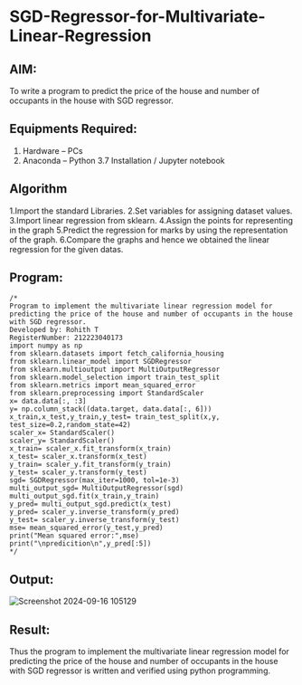 # SGD-Regressor-for-Multivariate-Linear-Regression

## AIM:
To write a program to predict the price of the house and number of occupants in the house with SGD regressor.

## Equipments Required:
1. Hardware – PCs
2. Anaconda – Python 3.7 Installation / Jupyter notebook

## Algorithm
1.Import the standard Libraries.
2.Set variables for assigning dataset values.
3.Import linear regression from sklearn.
4.Assign the points for representing in the graph
5.Predict the regression for marks by using the representation of the graph.
6.Compare the graphs and hence we obtained the linear regression for the given datas.

## Program:
```
/*
Program to implement the multivariate linear regression model for predicting the price of the house and number of occupants in the house with SGD regressor.
Developed by: Rohith T
RegisterNumber: 212223040173
import numpy as np
from sklearn.datasets import fetch_california_housing
from sklearn.linear_model import SGDRegressor
from sklearn.multioutput import MultiOutputRegressor
from sklearn.model_selection import train_test_split
from sklearn.metrics import mean_squared_error
from sklearn.preprocessing import StandardScaler
x= data.data[:, :3]
y= np.column_stack((data.target, data.data[:, 6]))
x_train,x_test,y_train,y_test= train_test_split(x,y, test_size=0.2,random_state=42)
scaler_x= StandardScaler()
scaler_y= StandardScaler()
x_train= scaler_x.fit_transform(x_train)
x_test= scaler_x.transform(x_test)
y_train= scaler_y.fit_transform(y_train)
y_test= scaler_y.transform(y_test)
sgd= SGDRegressor(max_iter=1000, tol=1e-3)
multi_output_sgd= MultiOutputRegressor(sgd)
multi_output_sgd.fit(x_train,y_train)
y_pred= multi_output_sgd.predict(x_test)
y_pred= scaler_y.inverse_transform(y_pred)
y_test= scaler_y.inverse_transform(y_test)
mse= mean_squared_error(y_test,y_pred)
print("Mean squared error:",mse)
print("\npredicition\n",y_pred[:5]) 
*/
```

## Output:
![Screenshot 2024-09-16 105129](https://github.com/user-attachments/assets/4dd6682a-5a25-4e00-adca-cc8d7ce951f8)



## Result:
Thus the program to implement the multivariate linear regression model for predicting the price of the house and number of occupants in the house with SGD regressor is written and verified using python programming.
